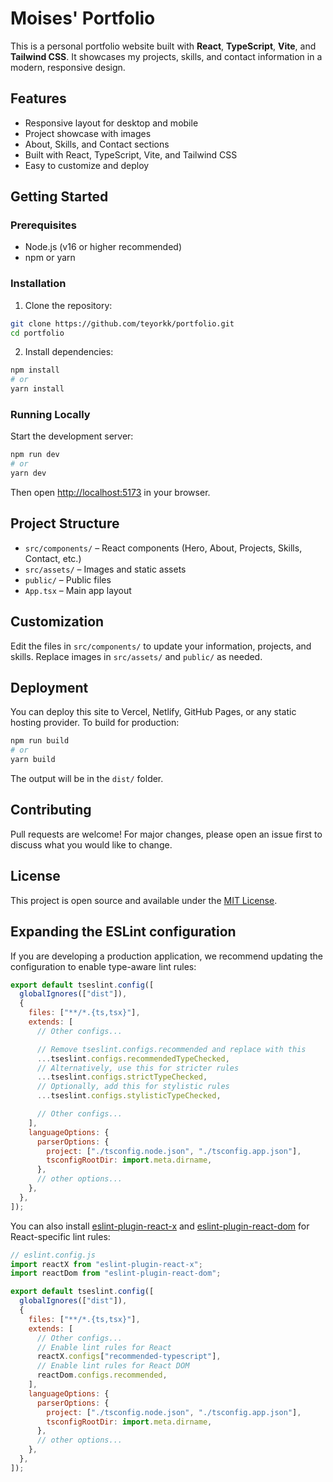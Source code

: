# Moises' Portfolio

This is a personal portfolio website built with **React**, **TypeScript**, **Vite**, and **Tailwind CSS**. It showcases my projects, skills, and contact information in a modern, responsive design.

## Features

- Responsive layout for desktop and mobile
- Project showcase with images
- About, Skills, and Contact sections
- Built with React, TypeScript, Vite, and Tailwind CSS
- Easy to customize and deploy

## Getting Started

### Prerequisites

- Node.js (v16 or higher recommended)
- npm or yarn

### Installation

1. Clone the repository:

```sh
git clone https://github.com/teyorkk/portfolio.git
cd portfolio
```

2. Install dependencies:

```sh
npm install
# or
yarn install
```

### Running Locally

Start the development server:

```sh
npm run dev
# or
yarn dev
```

Then open [http://localhost:5173](http://localhost:5173) in your browser.

## Project Structure

- `src/components/` – React components (Hero, About, Projects, Skills, Contact, etc.)
- `src/assets/` – Images and static assets
- `public/` – Public files
- `App.tsx` – Main app layout

## Customization

Edit the files in `src/components/` to update your information, projects, and skills. Replace images in `src/assets/` and `public/` as needed.

## Deployment

You can deploy this site to Vercel, Netlify, GitHub Pages, or any static hosting provider. To build for production:

```sh
npm run build
# or
yarn build
```

The output will be in the `dist/` folder.

## Contributing

Pull requests are welcome! For major changes, please open an issue first to discuss what you would like to change.

## License

This project is open source and available under the [MIT License](LICENSE).

## Expanding the ESLint configuration

If you are developing a production application, we recommend updating the configuration to enable type-aware lint rules:

```js
export default tseslint.config([
  globalIgnores(["dist"]),
  {
    files: ["**/*.{ts,tsx}"],
    extends: [
      // Other configs...

      // Remove tseslint.configs.recommended and replace with this
      ...tseslint.configs.recommendedTypeChecked,
      // Alternatively, use this for stricter rules
      ...tseslint.configs.strictTypeChecked,
      // Optionally, add this for stylistic rules
      ...tseslint.configs.stylisticTypeChecked,

      // Other configs...
    ],
    languageOptions: {
      parserOptions: {
        project: ["./tsconfig.node.json", "./tsconfig.app.json"],
        tsconfigRootDir: import.meta.dirname,
      },
      // other options...
    },
  },
]);
```

You can also install [eslint-plugin-react-x](https://github.com/Rel1cx/eslint-react/tree/main/packages/plugins/eslint-plugin-react-x) and [eslint-plugin-react-dom](https://github.com/Rel1cx/eslint-react/tree/main/packages/plugins/eslint-plugin-react-dom) for React-specific lint rules:

```js
// eslint.config.js
import reactX from "eslint-plugin-react-x";
import reactDom from "eslint-plugin-react-dom";

export default tseslint.config([
  globalIgnores(["dist"]),
  {
    files: ["**/*.{ts,tsx}"],
    extends: [
      // Other configs...
      // Enable lint rules for React
      reactX.configs["recommended-typescript"],
      // Enable lint rules for React DOM
      reactDom.configs.recommended,
    ],
    languageOptions: {
      parserOptions: {
        project: ["./tsconfig.node.json", "./tsconfig.app.json"],
        tsconfigRootDir: import.meta.dirname,
      },
      // other options...
    },
  },
]);
```
